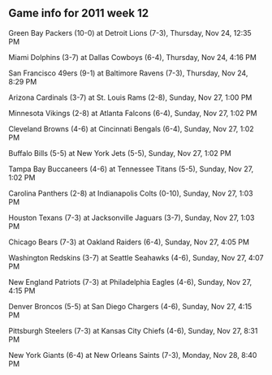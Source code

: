 ## Game info for 2011 week 12
Green Bay Packers (10-0) at Detroit Lions (7-3), Thursday, Nov 24, 12:35 PM



Miami Dolphins (3-7) at Dallas Cowboys (6-4), Thursday, Nov 24, 4:16 PM



San Francisco 49ers (9-1) at Baltimore Ravens (7-3), Thursday, Nov 24, 8:29 PM



Arizona Cardinals (3-7) at St. Louis Rams (2-8), Sunday, Nov 27, 1:00 PM

Minnesota Vikings (2-8) at Atlanta Falcons (6-4), Sunday, Nov 27, 1:02 PM

Cleveland Browns (4-6) at Cincinnati Bengals (6-4), Sunday, Nov 27, 1:02 PM

Buffalo Bills (5-5) at New York Jets (5-5), Sunday, Nov 27, 1:02 PM

Tampa Bay Buccaneers (4-6) at Tennessee Titans (5-5), Sunday, Nov 27, 1:02 PM

Carolina Panthers (2-8) at Indianapolis Colts (0-10), Sunday, Nov 27, 1:03 PM

Houston Texans (7-3) at Jacksonville Jaguars (3-7), Sunday, Nov 27, 1:03 PM



Chicago Bears (7-3) at Oakland Raiders (6-4), Sunday, Nov 27, 4:05 PM

Washington Redskins (3-7) at Seattle Seahawks (4-6), Sunday, Nov 27, 4:07 PM

New England Patriots (7-3) at Philadelphia Eagles (4-6), Sunday, Nov 27, 4:15 PM

Denver Broncos (5-5) at San Diego Chargers (4-6), Sunday, Nov 27, 4:15 PM



Pittsburgh Steelers (7-3) at Kansas City Chiefs (4-6), Sunday, Nov 27, 8:31 PM



New York Giants (6-4) at New Orleans Saints (7-3), Monday, Nov 28, 8:40 PM

